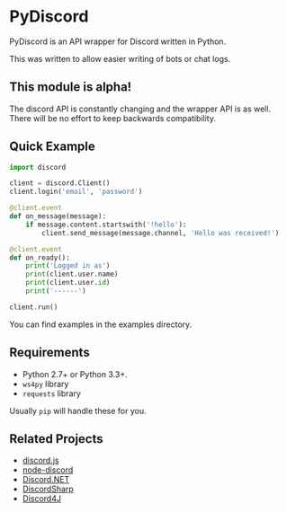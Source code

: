 # PyDiscord

PyDiscord is an API wrapper for Discord written in Python.

This was written to allow easier writing of bots or chat logs.

## This module is alpha!

The discord API is constantly changing and the wrapper API is as well. There will be no effort to keep backwards compatibility.

## Quick Example

```py
import discord

client = discord.Client()
client.login('email', 'password')

@client.event
def on_message(message):
    if message.content.startswith('!hello'):
        client.send_message(message.channel, 'Hello was received!')

@client.event
def on_ready():
    print('Logged in as')
    print(client.user.name)
    print(client.user.id)
    print('------')

client.run()
```

You can find examples in the examples directory.

## Requirements

- Python 2.7+ or Python 3.3+.
- `ws4py` library
- `requests` library

Usually `pip` will handle these for you.

## Related Projects

- [discord.js](https://github.com/discord-js/discord.js)
- [node-discord](https://github.com/izy521/node-discord)
- [Discord.NET](https://github.com/RogueException/Discord.Net)
- [DiscordSharp](https://github.com/Luigifan/DiscordSharp)
- [Discord4J](https://github.com/knobody/Discord4J)
